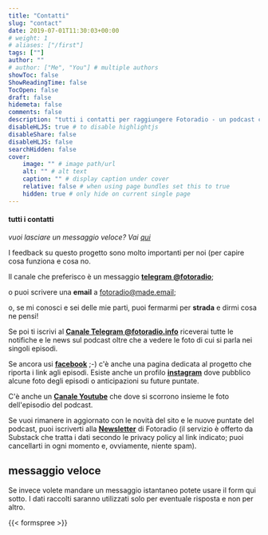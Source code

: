 ```yaml
---
title: "Contatti"
slug: "contact"
date: 2019-07-01T11:30:03+00:00
# weight: 1
# aliases: ["/first"]
tags: [""]
author: ""
# author: ["Me", "You"] # multiple authors
showToc: false
ShowReadingTime: false
TocOpen: false
draft: false
hidemeta: false
comments: false
description: "tutti i contatti per raggiungere Fotoradio - un podcast che parla di fotografie"
disableHLJS: true # to disable highlightjs
disableShare: false
disableHLJS: false
searchHidden: false
cover:
    image: "" # image path/url
    alt: "" # alt text
    caption: "" # display caption under cover
    relative: false # when using page bundles set this to true
    hidden: true # only hide on current single page
---
```


#### tutti i contatti

_vuoi lasciare un messaggio veloce? Vai [qui](#messaggio-veloce)_

I feedback su questo progetto sono molto importanti per noi (per capire cosa funziona e cosa no.

Il canale che preferisco è un messaggio [**telegram @fotoradio**](https://t.me/fotoradio);

o puoi scrivere una **email** a [fotoradio@made.email](mailto:fotoradio@made.email);

<!--
o usare il **form di contatto** [qui](#form-contatti) sotto (nessun dato verrà memorizzato o utilizzato se non per rispondere al messaggio);
-->

o, se mi conosci e sei delle mie parti, puoi fermarmi per **strada** e dirmi cosa ne pensi!

Se poi ti iscrivi al [**Canale Telegram @fotoradio.info**](https://t.me/+R4-Ey2hwjOVJk1on) riceverai tutte le notifiche e le news sul podcast oltre che a vedere le foto di cui si parla nei singoli episodi.

Se ancora usi [**facebook**](https://fb.me/fotoradio.info) ;-) c'è anche una pagina dedicata al progetto che riporta i link agli episodi. Esiste anche un profilo [**instagram**](https://instagram.com/fotoradio) dove pubblico alcune foto degli episodi o anticipazioni su future puntate.
<!--
Infine le nuova puntate verranno anche annunciate via [**twitter**]()
-->

C'è anche un [**Canale Youtube**](https://www.youtube.com/channel/UCH_ZEewtO_qqn7LZX83Zb4g) che dove si scorrono insieme le foto dell'episodio del podcast.

Se vuoi rimanere in aggiornato con le novità del sito e le nuove puntate del podcast, puoi iscriverti alla [**Newsletter**](https://fotoradio.substack.com) di Fotoradio (il servizio è offerto da Substack che tratta i dati secondo le privacy policy al link indicato; puoi cancellarti in ogni momento e, ovviamente, niente spam).

## messaggio veloce

Se invece volete mandare un messaggio istantaneo potete usare il form qui sotto. I dati raccolti saranno utilizzati solo per eventuale risposta e non per altro.

{{< formspree >}}
